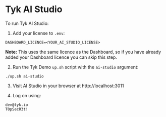 # Tyk AI Studio

To run Tyk AI Studio:

1. Add your license to `.env`:

`DASHBOARD_LICENCE=<YOUR_AI_STUDIO_LICENSE>`

**Note:** This uses the same licence as the Dashboard, so if you have already added your Dashboard licence you can skip this step.

2. Run the Tyk Demo `up.sh` script with the `ai-studio` argument:

```shell
./up.sh ai-studio
```

3. Visit AI Studio in your browser at http://localhost:3011

4. Log on using:

```
dev@tyk.io
T0pSecR3t!
```